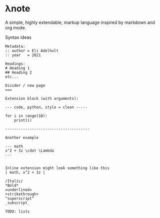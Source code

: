 # λnote
A simple, highly extendable, markup language inspired by markdown and org mode.

Syntax ideas
```
Metadata:
:: author = Eli Adelhult
:: year   = 2021

Headings:
# Heading 1
## Heading 2
etc...

Divider / new page
===

Extension block (with arguments):

--- code, python, style = clean -----

for i in range(10):
    print(i)

--------------------------------------

Another example

--- math
x^2 + 3z \cdot \Lambda
---


Inline extension might look something like this
| math, x^2 + 3z |

/Italic/
*Bold*
=underlined=
+strikethrough+
^superscript^
_subscript_

TODO: lists
```
